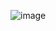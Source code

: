 ![image](https://user-images.githubusercontent.com/89995906/160864543-6bec9637-cb5d-4d26-b05e-33e221423613.png)
